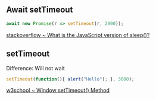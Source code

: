 ## Await setTimeout
```javascript
await new Promise(r => setTimeout(r, 2000));
```
[stackoverflow ~ What is the JavaScript version of sleep()?](https://stackoverflow.com/a/39914235)

## setTimeout
Difference: Will not wait
```javascript
setTimeout(function(){ alert("Hello"); }, 3000);
```
[w3school ~ Window setTimeout() Method](https://www.w3schools.com/jsref/met_win_settimeout.asp)
